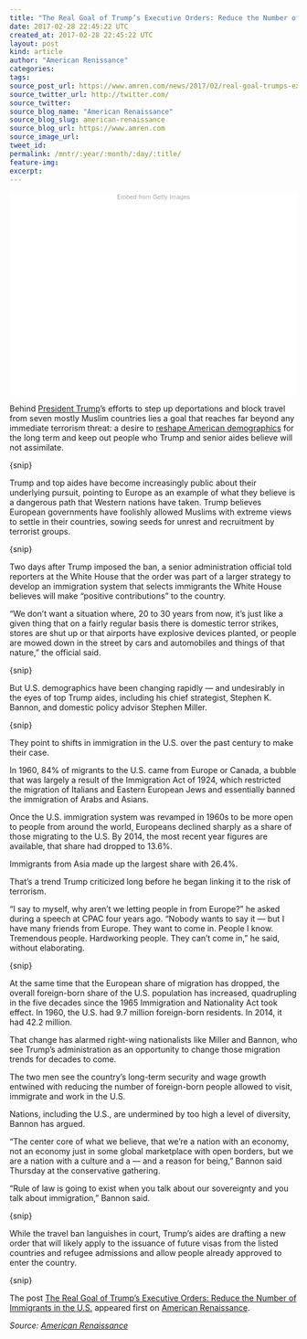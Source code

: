 ```yaml
---
title: "The Real Goal of Trump’s Executive Orders: Reduce the Number of Immigrants in the U.S."
date: 2017-02-28 22:45:22 UTC
created_at: 2017-02-28 22:45:22 UTC
layout: post
kind: article
author: "American Renissance"
categories: 
tags: 
source_post_url: https://www.amren.com/news/2017/02/real-goal-trumps-executive-orders-reduce-number-immigrants-u-s/
source_twitter_url: http://twitter.com/
source_twitter: 
source_blog_name: "American Renaissance"
source_blog_slug: american-renaissance
source_blog_url: https://www.amren.com
source_image_url: 
tweet_id:
permalink: /mntr/:year/:month/:day/:title/
feature-img: 
excerpt:
---
```

<div id="fb-root"></div>
<div class="getty embed image" style="background-color: #fff; display: inline-block; font-family: 'Helvetica Neue',Helvetica,Arial,sans-serif; color: #a7a7a7; font-size: 11px; width: 100%; max-width: 615px;">
<div style="padding: 0; margin: 0; text-align: center;"><a style="color: #a7a7a7; text-decoration: none; font-weight: normal !important; border: none; display: inline-block;" href="http://www.gettyimages.com/detail/632408944">Embed from Getty Images</a></div>
<div style="overflow: hidden; position: relative; height: 0; padding: 67.676768% 0 0 0; width: 100%;"></div>
<p style="margin: 0;">
</p></div>
<p>Behind <a href="http://www.latimes.com/projects/la-na-all-things-trump">President Trump</a>’s efforts to step up deportations and block travel from seven mostly Muslim countries lies a goal that reaches far beyond any immediate terrorism threat: a desire to <a href="http://www.pewhispanic.org/2016/04/19/statistical-portrait-of-the-foreign-born-population-in-the-united-states-key-charts/#2013-fb-population">reshape American demographics</a> for the long term and keep out people who Trump and senior aides believe will not assimilate.</p>
<p>{snip}</p>
<p>Trump and top aides have become increasingly public about their underlying pursuit, pointing to Europe as an example of what they believe is a dangerous path that Western nations have taken. Trump believes European governments have foolishly allowed Muslims with extreme views to settle in their countries, sowing seeds for unrest and recruitment by terrorist groups.</p>
<p>{snip}</p>
<p>Two days after Trump imposed the ban, a senior administration official told reporters at the White House that the order was part of a larger strategy to develop an immigration system that selects immigrants the White House believes will make “positive contributions” to the country.</p>
<p>“We don’t want a situation where, 20 to 30 years from now, it’s just like a given thing that on a fairly regular basis there is domestic terror strikes, stores are shut up or that airports have explosive devices planted, or people are mowed down in the street by cars and automobiles and things of that nature,” the official said.</p>
<p>{snip}</p>
<p>But U.S. demographics have been changing rapidly — and undesirably in the eyes of top Trump aides, including his chief strategist, Stephen K. Bannon, and domestic policy advisor Stephen Miller.</p>
<p>{snip}</p>
<p>They point to shifts in immigration in the U.S. over the past century to make their case.</p>
<p>In 1960, 84% of migrants to the U.S. came from Europe or Canada, a bubble that was largely a result of the Immigration Act of 1924, which restricted the migration of Italians and Eastern European Jews and essentially banned the immigration of Arabs and Asians.</p>
<p>Once the U.S. immigration system was revamped in 1960s to be more open to people from around the world, Europeans declined sharply as a share of those migrating to the U.S. By 2014, the most recent year figures are available, that share had dropped to 13.6%.</p>
<p>Immigrants from Asia made up the largest share with 26.4%.</p>
<p>That’s a trend Trump criticized long before he began linking it to the risk of terrorism.</p>
<p>“I say to myself, why aren’t we letting people in from Europe?” he asked during a speech at CPAC four years ago. “Nobody wants to say it — but I have many friends from Europe. They want to come in. People I know. Tremendous people. Hardworking people. They can’t come in,” he said, without elaborating.</p>
<p>{snip}</p>
<p>At the same time that the European share of migration has dropped, the overall foreign-born share of the U.S. population has increased, quadrupling in the five decades since the 1965 Immigration and Nationality Act took effect. In 1960, the U.S. had 9.7 million foreign-born residents. In 2014, it had 42.2 million.</p>
<p>That change has alarmed right-wing nationalists like Miller and Bannon, who see Trump’s administration as an opportunity to change those migration trends for decades to come.</p>
<p>The two men see the country’s long-term security and wage growth entwined with reducing the number of foreign-born people allowed to visit, immigrate and work in the U.S.</p>
<p>Nations, including the U.S., are undermined by too high a level of diversity, Bannon has argued.</p>
<p>“The center core of what we believe, that we’re a nation with an economy, not an economy just in some global marketplace with open borders, but we are a nation with a culture and a — and a reason for being,” Bannon said Thursday at the conservative gathering.</p>
<p>“Rule of law is going to exist when you talk about our sovereignty and you talk about immigration,” Bannon said.</p>
<p>{snip}</p>
<p>While the travel ban languishes in court, Trump’s aides are drafting a new order that will likely apply to the issuance of future visas from the listed countries and refugee admissions and allow people already approved to enter the country.</p>
<p>{snip}</p>
<p>The post <a rel="nofollow" href="https://www.amren.com/news/2017/02/real-goal-trumps-executive-orders-reduce-number-immigrants-u-s/">The Real Goal of Trump’s Executive Orders: Reduce the Number of Immigrants in the U.S.</a> appeared first on <a rel="nofollow" href="https://www.amren.com">American Renaissance</a>.</p><div class="">
    <i>Source: <a href="https://www.amren.com">American Renaissance</a></i>
</div>
